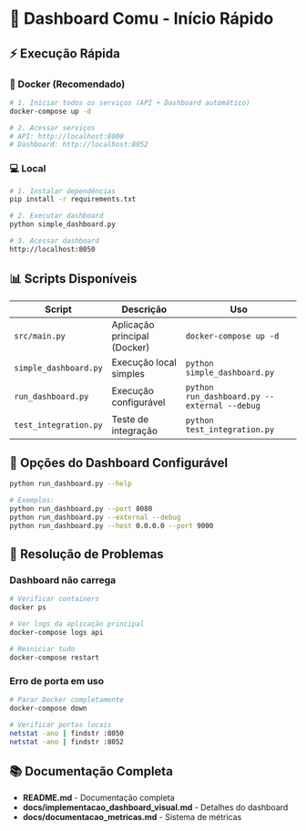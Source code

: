 # 🚀 Dashboard Comu - Início Rápido

## ⚡ Execução Rápida

### 🐳 Docker (Recomendado)
```bash
# 1. Iniciar todos os serviços (API + Dashboard automático)
docker-compose up -d

# 2. Acessar serviços
# API: http://localhost:8000
# Dashboard: http://localhost:8052
```

### 💻 Local
```bash
# 1. Instalar dependências
pip install -r requirements.txt

# 2. Executar dashboard
python simple_dashboard.py

# 3. Acessar dashboard
http://localhost:8050
```

## 📊 Scripts Disponíveis

| Script | Descrição | Uso |
|--------|-----------|-----|
| `src/main.py` | Aplicação principal (Docker) | `docker-compose up -d` |
| `simple_dashboard.py` | Execução local simples | `python simple_dashboard.py` |
| `run_dashboard.py` | Execução configurável | `python run_dashboard.py --external --debug` |
| `test_integration.py` | Teste de integração | `python test_integration.py` |

## 🔧 Opções do Dashboard Configurável

```bash
python run_dashboard.py --help

# Exemplos:
python run_dashboard.py --port 8080
python run_dashboard.py --external --debug
python run_dashboard.py --host 0.0.0.0 --port 9000
```

## 🐛 Resolução de Problemas

### Dashboard não carrega
```bash
# Verificar containers
docker ps

# Ver logs da aplicação principal
docker-compose logs api

# Reiniciar tudo
docker-compose restart
```

### Erro de porta em uso
```bash
# Parar Docker completamente
docker-compose down

# Verificar portas locais
netstat -ano | findstr :8050
netstat -ano | findstr :8052
```

## 📚 Documentação Completa

- **README.md** - Documentação completa
- **docs/implementacao_dashboard_visual.md** - Detalhes do dashboard
- **docs/documentacao_metricas.md** - Sistema de métricas
